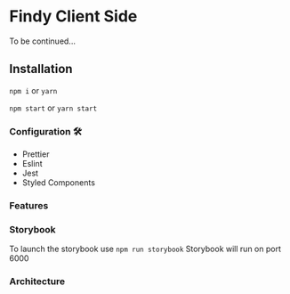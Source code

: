 # Findy Client Side

To be continued...

## Installation

`npm i` or `yarn `

`npm start` or `yarn start`

### Configuration 🛠

- Prettier
- Eslint
- Jest
- Styled Components

### Features

### Storybook

To launch the storybook use `npm run storybook`
Storybook will run on port 6000

### Architecture
